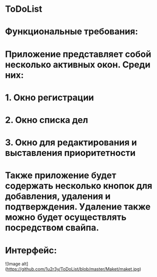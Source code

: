 # ToDoList
# Функциональные требования:
# Приложение представляет собой несколько активных окон. Среди них:
# 1.	Окно регистрации
# 2.	Окно списка дел
# 3.	Окно для редактирования и выставления приоритетности
# Также приложение будет содержать несколько кнопок для добавления, удаления и подтверждения. Удаление также можно будет осуществлять посредством свайпа.
# Интерфейс:
![Image alt] (https://github.com/1u2r3y/ToDoList/blob/master/Maket/maket.jpg)
